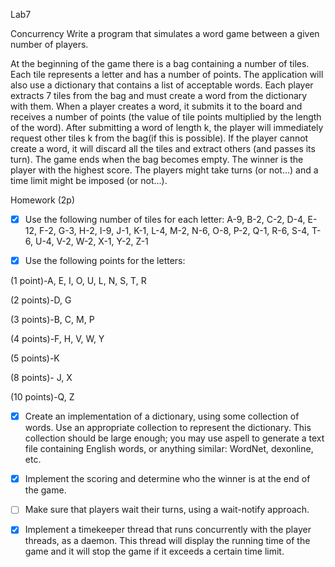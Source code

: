 Lab7

Concurrency
Write a program that simulates a word game between a given number of players.

At the beginning of the game there is a bag containing a number of tiles. Each tile represents a letter and has a number of points. The application will also use a dictionary that contains a list of acceptable words. Each player extracts 7 tiles from the bag and must create a word from the dictionary with them. When a player creates a word, it submits it to the board and receives a number of points (the value of tile points multiplied by the length of the word). After submitting a word of length k, the player will immediately request other tiles k from the bag(if this is possible). If the player cannot create a word, it will discard all the tiles and extract others (and passes its turn). The game ends when the bag becomes empty. The winner is the player with the highest score.
The players might take turns (or not...) and a time limit might be imposed (or not...).

Homework (2p)

- [x] Use the following number of tiles for each letter: A-9, B-2, C-2, D-4, E-12, F-2, G-3, H-2, I-9, J-1, K-1, L-4, M-2, N-6, O-8, P-2, Q-1, R-6, S-4, T-6, U-4, V-2, W-2, X-1, Y-2, Z-1

- [x] Use the following points for the letters:

(1 point)-A, E, I, O, U, L, N, S, T, R

(2 points)-D, G

(3 points)-B, C, M, P

(4 points)-F, H, V, W, Y

(5 points)-K

(8 points)- J, X

(10 points)-Q, Z

- [x] Create an implementation of a dictionary, using some collection of words. Use an appropriate collection to represent the dictionary. This collection should be large enough; you may use aspell to generate a text file containing English words, or anything similar: WordNet, dexonline, etc.

- [x] Implement the scoring and determine who the winner is at the end of the game.

- [ ] Make sure that players wait their turns, using a wait-notify approach.

- [x] Implement a timekeeper thread that runs concurrently with the player threads, as a daemon. This thread will display the running time of the game and it will stop the game if it exceeds a certain time limit.
